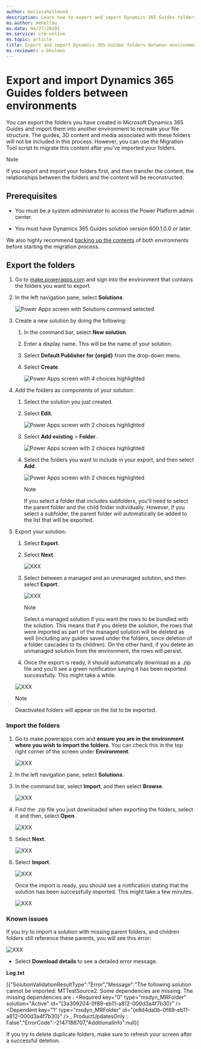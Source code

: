 ```yaml
---
author: melissahellmund
description: Learn how to export and import Dynamics 365 Guides folders between environments
ms.author: mehellmu
ms.date: 04/27/20201
ms.service: crm-online
ms.topic: article
title: Export and import Dynamics 365 Guides folders between environments
ms.reviewer: v-bholmes
---
```


# Export and import Dynamics 365 Guides folders between environments

You can export the folders you have created in Microsoft Dynamics 365 Guides and import them into another environment to recreate your file structure. The guides, 3D 
content and media associated with these folders will not be included in this process. However, you can use the Migration Tool script to migrate this content after 
you’ve imported your folders.  

> [!NOTE]
> If you export and import your folders first, and then transfer the content, the relationships between the folders and the content will be reconstructed.

## Prerequisites 

- You must be a system administrator to access the Power Platform admin center.  

- You must have Dynamics 365 Guides solution version 600.1.0.0 or later.  

We also highly recommend [backing up the contents](https://docs.microsoft.com/power-platform/admin/backup-restore-environments#create-a-manual-backup) of both environments before starting the migration process. 

## Export the folders

1. Go to [make.powerapps.com](https://www.make.powerapps.com) and sign into the environment that contains the folders you want to export. 

2. In the left navigation pane, select **Solutions**. 

    ![Power Apps screen with Solutions command selected](media/export-folders-01.PNG "Power Apps screen with Solutions command selected")

3. Create a new solution by doing the following:  

    1. In the command bar, select **New solution**.  

    2. Enter a display name. This will be the name of your solution.  

    3. Select **Default Publisher for {orgid}** from the drop-down menu.  

    4. Select **Create**.  

       ![Power Apps screen with 4 choices highlighted](media/export-folders-02.PNG "Power Apps screen with 4 choices highlighted")

4. Add the folders as components of your solution:  

    1. Select the solution you just created.  

    2. Select **Edit**.  

       ![Power Apps screen with 2 choices highlighted](media/export-folders-03.PNG "Power Apps screen with 4 choices highlighted")

    3. Select **Add existing** > **Folder**.  

       ![Power Apps screen with 2 choices highlighted](media/export-folders-04.PNG "Power Apps screen with 2 choices highlighted")

    4. Select the folders you want to include in your export, and then select **Add**.  

       ![Power Apps screen with 2 choices highlighted](media/export-folders-05.PNG "Power Apps screen with 2 choices highlighted")
 
       > [!NOTE]
       > If you select a folder that includes subfolders, you'll need to select the parent folder and the child folder individually. However, if you select a subfolder, the parent folder will automatically be added to the list that will be exported. 

5. Export your solution:  

    1. Select **Export**. 

    2. Select **Next**. 

       ![XXX](media/export-folders-06.PNG "XXX")

    3. Select between a managed and an unmanaged solution, and then select **Export**.  

       ![XXX](media/export-folders-07.PNG "XXX")
       
       > [!NOTE]
       > Select a managed solution if you want the rows to be bundled with the solution. This means that if you delete the solution, the rows that were imported as part of the managed solution will be deleted as well (including any guides saved under the folders, since deletion of a folder cascades to its children). On the other hand, if you delete an unmanaged solution from the environment, the rows will persist.

    4. Once the export is ready, it should automatically download as a .zip file and you’ll see a green notification saying it has been exported successfully. This might take a while.   

      ![XXX](media/export-folders-08.PNG "XXX")
      
      > [!NOTE]
      > Deactivated folders will appear on the list to be exported.
      
### Import the folders

1. Go to make.powerapps.com and **ensure you are in the environment where you wish to import the folders**. You can check this in the top right corner of the screen under **Environment**.  

    ![XXX](media/export-folders-09.PNG "XXX")

2. In the left navigation pane, select **Solutions**.  

3. In the command bar, select **Import**, and then select **Browse**.  

    ![XXX](media/export-folders-10.PNG "XXX")

4. Find the .zip file you just downloaded when exporting the folders, select it and then, select **Open**.  

    ![XXX](media/export-folders-11.PNG "XXX")

5. Select **Next**.  

    ![XXX](media/export-folders-12.PNG "XXX")

6. Select **Import**.  

    ![XXX](media/export-folders-13.PNG "XXX")

    Once the import is ready, you should see a notification stating that the solution has been successfully imported. This might take a few minutes.
 
    ![XXX](media/export-folders-14.PNG "XXX")

### Known issues 

If you try to import a solution with missing parent folders, and children folders still reference these parents, you will see this error:  

![XXX](media/export-folders-15.PNG "XXX")
 
- Select **Download details**  to see a detailed error message.  

**Log.txt** 

[{"SolutionValidationResultType":"Error","Message":"The following solution cannot be imported: MTTestSource2. Some dependencies are missing. The missing dependencies are : <MissingDependencies><MissingDependency><Required key=\"0\" type=\"msdyn_MRFolder\" solution=\"Active\" id=\"{3a309204-0f89-eb11-a812-000d3a4f7b30}\" /><Dependent key=\"1\" type=\"msdyn_MRFolder\" id=\"{e8d4da0b-0f89-eb11-a812-000d3a4f7b30}\" /></MissingDependency></MissingDependencies> , ProductUpdatesOnly : False","ErrorCode":-2147188707,"AdditionalInfo":null}] 
 

If you try to delete duplicate folders, make sure to refresh your screen after a successful deletion.   

      

